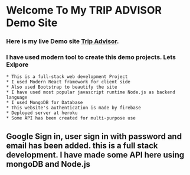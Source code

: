 # Welcome To My TRIP ADVISOR Demo Site

 ### Here is my live Demo site [Trip Advisor](https://trip-advisor-vip.web.app/).

### I have used modern tool to create this demo projects. Lets Exlpore

    * This is a full-stack web development Project
    * I used Modern React framework for client side
    * Also used Bootstrap to beautify the site 
    * I have used most popular javascript runtime Node.js as backend language
    * I used MongoDB for Database
    * This website's authentication is made by firebase
    * Deployed server at heroku 
    * Some API has been created for multi-purpose use

## Google Sign in, user sign in with password and email has been added. this is a full stack development. I have made some API here using mongoDB and Node.js
